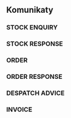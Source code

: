 ## Komunikaty


### STOCK ENQUIRY

### STOCK RESPONSE

### ORDER

### ORDER RESPONSE

### DESPATCH ADVICE

### INVOICE


